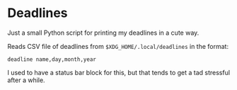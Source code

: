 # Deadlines
Just a small Python script for printing my deadlines in a cute way.

Reads CSV file of deadlines from `$XDG_HOME/.local/deadlines` in the format:

`deadline name,day,month,year`

I used to have a status bar block for this, but that tends to get a tad stressful after a while.
